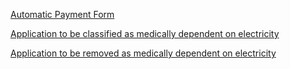[Automatic Payment Form](http://www.energyonline.co.nz/Portals/0/Forms/Automatic_Payment_Authority_Form.pdf) 

[Application to be classified as medically dependent on electricity](http://www.energyonline.co.nz/images/EOL-medically-dependent-notice.pdf)

[Application to be removed as medically dependent on electricity](http://www.energyonline.co.nz/images/EOL-No-Longer-medically-dependent-Notice.pdf)